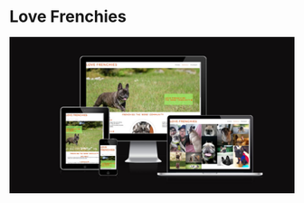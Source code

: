 
# Love Frenchies



![Responsice Mockup](https://github.com/b4yt1c0l/love-frenchies/blob/main/docs/images/mockup_image.png)

